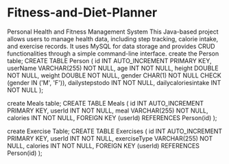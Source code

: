 # Fitness-and-Diet-Planner
Personal Health and Fitness Management System This Java-based project allows users to manage health data, including step tracking, calorie intake, and exercise records. It uses MySQL for data storage and provides CRUD functionalities through a simple command-line interface.
create the Person table;
CREATE TABLE Person (
    id INT AUTO_INCREMENT PRIMARY KEY,
    userName VARCHAR(255) NOT NULL,
    age INT NOT NULL,
    height DOUBLE NOT NULL,
    weight DOUBLE NOT NULL,
    gender CHAR(1) NOT NULL CHECK (gender IN ('M', 'F')),
    dailystepstodo INT NOT NULL,
    dailycaloriesintake INT NOT NULL
);

create Meals table;
CREATE TABLE Meals (
    id INT AUTO_INCREMENT PRIMARY KEY,
    userId INT NOT NULL,
    meal VARCHAR(255) NOT NULL,
    calories INT NOT NULL,
    FOREIGN KEY (userId) REFERENCES Person(id)
);

create Exercise Table;
CREATE TABLE Exercises (
    id INT AUTO_INCREMENT PRIMARY KEY,
    userId INT NOT NULL,
    exerciseType VARCHAR(255) NOT NULL,
    calories INT NOT NULL,
    FOREIGN KEY (userId) REFERENCES Person(id)
);

